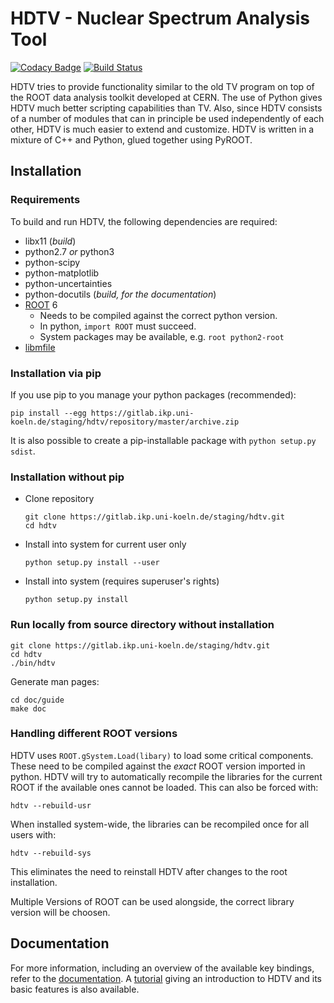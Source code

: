 # HDTV - Nuclear Spectrum Analysis Tool

[![Codacy Badge](https://api.codacy.com/project/badge/Grade/1bba990ab3b34be08a6e4f84db60ea3c)](https://app.codacy.com/manual/janmayer/hdtv?utm_source=github.com&utm_medium=referral&utm_content=janmayer/hdtv&utm_campaign=Badge_Grade_Dashboard)
[![Build Status](https://travis-ci.org/janmayer/hdtv.svg?branch=master)](https://travis-ci.org/janmayer/hdtv)

HDTV tries to provide functionality similar to the old TV program
on top of the ROOT data analysis toolkit developed at CERN. The use
of Python gives HDTV much better scripting capabilities than TV.
Also, since HDTV consists of a number of modules that can in principle
be used independently of each other, HDTV is much easier to extend and
customize. HDTV is written in a mixture of C++ and Python, glued
together using PyROOT.


## Installation

### Requirements
To build and run HDTV, the following dependencies are required:

* libx11 (*build*)
* python2.7 *or* python3
* python-scipy
* python-matplotlib
* python-uncertainties
* python-docutils (*build, for the documentation*)
* [ROOT](https://root.cern/) 6
    - Needs to be compiled against the correct python version.
    - In python, `import ROOT` must succeed.
    - System packages may be available, e.g. `root python2-root`
* [libmfile](https://gitlab.ikp.uni-koeln.de/jmayer/libmfile)


### Installation via pip

If you use pip to you manage your python packages (recommended):
```
pip install --egg https://gitlab.ikp.uni-koeln.de/staging/hdtv/repository/master/archive.zip
```

It is also possible to create a pip-installable package with 
`python setup.py sdist`.


### Installation without pip
- Clone repository

    ```
    git clone https://gitlab.ikp.uni-koeln.de/staging/hdtv.git
    cd hdtv
    ```

- Install into system for current user only

    `python setup.py install --user`

-  Install into system (requires superuser's rights)

	`python setup.py install`


### Run locally from source directory without installation

```
git clone https://gitlab.ikp.uni-koeln.de/staging/hdtv.git
cd hdtv
./bin/hdtv
```

Generate man pages:

```
cd doc/guide
make doc
```


### Handling different ROOT versions

HDTV uses `ROOT.gSystem.Load(libary)` to load some critical
components. These need to be compiled against the *exact* ROOT
version imported in python. HDTV will try to automatically recompile
the libraries for the current ROOT if the available ones cannot
be loaded. This can also be forced with:

`hdtv --rebuild-usr`  

When installed system-wide, the libraries can be recompiled once for
all users with:
 
`hdtv --rebuild-sys`

This eliminates the need to reinstall HDTV after changes to the root
installation.  

Multiple Versions of ROOT can be used alongside, the correct library 
version will be choosen.


## Documentation
For more information, including an overview of the available key
bindings, refer to the [documentation](doc/guide/hdtv.rst).
A [tutorial](doc/guide/hdtv-tutorial.rst) giving an introduction
to HDTV and its basic features is also available.

